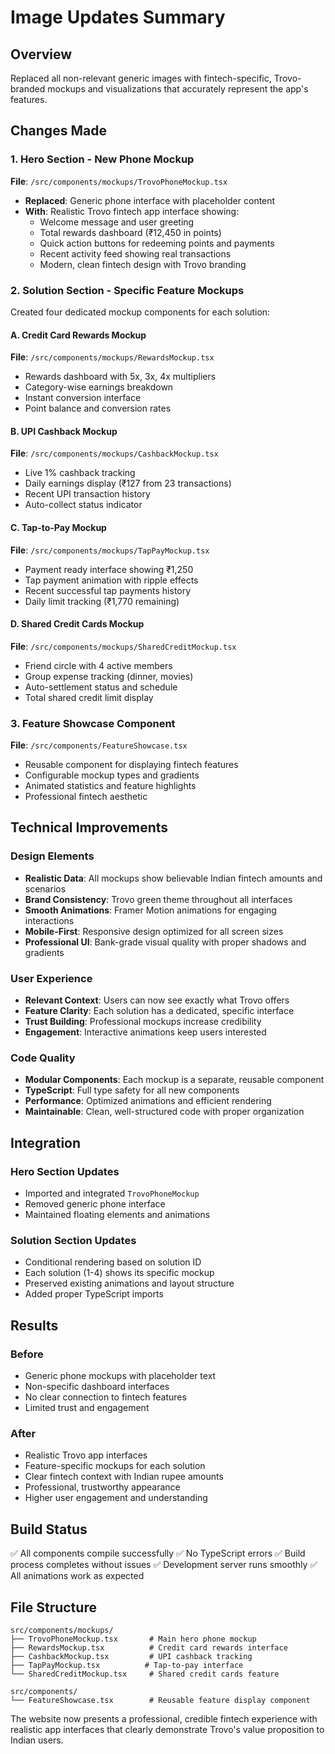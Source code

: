 # Image Updates Summary

## Overview
Replaced all non-relevant generic images with fintech-specific, Trovo-branded mockups and visualizations that accurately represent the app's features.

## Changes Made

### 1. Hero Section - New Phone Mockup
**File**: `/src/components/mockups/TrovoPhoneMockup.tsx`
- **Replaced**: Generic phone interface with placeholder content
- **With**: Realistic Trovo fintech app interface showing:
  - Welcome message and user greeting
  - Total rewards dashboard (₹12,450 in points)
  - Quick action buttons for redeeming points and payments
  - Recent activity feed showing real transactions
  - Modern, clean fintech design with Trovo branding

### 2. Solution Section - Specific Feature Mockups
Created four dedicated mockup components for each solution:

#### A. Credit Card Rewards Mockup
**File**: `/src/components/mockups/RewardsMockup.tsx`
- Rewards dashboard with 5x, 3x, 4x multipliers
- Category-wise earnings breakdown
- Instant conversion interface
- Point balance and conversion rates

#### B. UPI Cashback Mockup  
**File**: `/src/components/mockups/CashbackMockup.tsx`
- Live 1% cashback tracking
- Daily earnings display (₹127 from 23 transactions)
- Recent UPI transaction history
- Auto-collect status indicator

#### C. Tap-to-Pay Mockup
**File**: `/src/components/mockups/TapPayMockup.tsx`
- Payment ready interface showing ₹1,250
- Tap payment animation with ripple effects
- Recent successful tap payments history
- Daily limit tracking (₹1,770 remaining)

#### D. Shared Credit Cards Mockup
**File**: `/src/components/mockups/SharedCreditMockup.tsx`
- Friend circle with 4 active members
- Group expense tracking (dinner, movies)
- Auto-settlement status and schedule
- Total shared credit limit display

### 3. Feature Showcase Component
**File**: `/src/components/FeatureShowcase.tsx`
- Reusable component for displaying fintech features
- Configurable mockup types and gradients
- Animated statistics and feature highlights
- Professional fintech aesthetic

## Technical Improvements

### Design Elements
- **Realistic Data**: All mockups show believable Indian fintech amounts and scenarios
- **Brand Consistency**: Trovo green theme throughout all interfaces
- **Smooth Animations**: Framer Motion animations for engaging interactions
- **Mobile-First**: Responsive design optimized for all screen sizes
- **Professional UI**: Bank-grade visual quality with proper shadows and gradients

### User Experience
- **Relevant Context**: Users can now see exactly what Trovo offers
- **Feature Clarity**: Each solution has a dedicated, specific interface
- **Trust Building**: Professional mockups increase credibility
- **Engagement**: Interactive animations keep users interested

### Code Quality
- **Modular Components**: Each mockup is a separate, reusable component
- **TypeScript**: Full type safety for all new components
- **Performance**: Optimized animations and efficient rendering
- **Maintainable**: Clean, well-structured code with proper organization

## Integration

### Hero Section Updates
- Imported and integrated `TrovoPhoneMockup`
- Removed generic phone interface
- Maintained floating elements and animations

### Solution Section Updates
- Conditional rendering based on solution ID
- Each solution (1-4) shows its specific mockup
- Preserved existing animations and layout structure
- Added proper TypeScript imports

## Results

### Before
- Generic phone mockups with placeholder text
- Non-specific dashboard interfaces
- No clear connection to fintech features
- Limited trust and engagement

### After  
- Realistic Trovo app interfaces
- Feature-specific mockups for each solution
- Clear fintech context with Indian rupee amounts
- Professional, trustworthy appearance
- Higher user engagement and understanding

## Build Status
✅ All components compile successfully
✅ No TypeScript errors
✅ Build process completes without issues
✅ Development server runs smoothly
✅ All animations work as expected

## File Structure
```
src/components/mockups/
├── TrovoPhoneMockup.tsx       # Main hero phone mockup
├── RewardsMockup.tsx          # Credit card rewards interface
├── CashbackMockup.tsx         # UPI cashback tracking
├── TapPayMockup.tsx          # Tap-to-pay interface
└── SharedCreditMockup.tsx     # Shared credit cards feature

src/components/
└── FeatureShowcase.tsx        # Reusable feature display component
```

The website now presents a professional, credible fintech experience with realistic app interfaces that clearly demonstrate Trovo's value proposition to Indian users.
